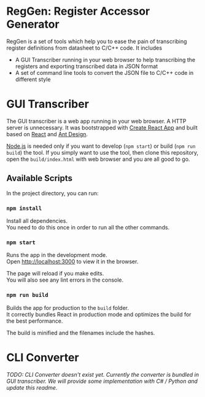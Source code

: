 # RegGen: Register Accessor Generator

RegGen is a set of tools which help you to ease the pain of transcribing register definitions from datasheet to C/C++ code. It includes

- A GUI Transcriber running in your web browser to help transcribing the registers and exporting transcribed data in JSON format
- A set of command line tools to convert the JSON file to C/C++ code in different style

# GUI Transcriber

The GUI transcriber is a web app running in your web browser. A HTTP server is unnecessary. It was bootstrapped with [Create React App](https://github.com/facebook/create-react-app) and built based on [React](https://reactjs.org/) and [Ant Design](https://ant.design/components/overview/).

[Node.js](https://nodejs.org/en/download/) is needed only if you want to develop (`npm start`) or build (`npm run build`) the tool. If you simply want to use the tool, then clone this repository, open the `build/index.html` with web browser and you are all good to go.

## Available Scripts

In the project directory, you can run:

### `npm install`

Install all dependencies. <br>
You need to do this once in order to run all the other commands.

### `npm start`

Runs the app in the development mode.<br>
Open [http://localhost:3000](http://localhost:3000) to view it in the browser.

The page will reload if you make edits.<br>
You will also see any lint errors in the console.

### `npm run build`

Builds the app for production to the `build` folder.<br>
It correctly bundles React in production mode and optimizes the build for the best performance.

The build is minified and the filenames include the hashes.<br>

# CLI Converter

*TODO: CLI Converter doesn't exist yet. Currently the converter is bundled in GUI transcriber. We will provide some implementation with C# / Python and update this readme.*

